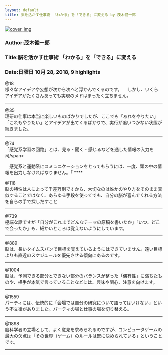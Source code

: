 ```yaml
---
layout: default
title: 脳を活かす仕事術 「わかる」を「できる」に変える by 茂木健一郎
---
```


[![cover_img](http://images-jp.amazon.com/images/P/B00799WK0S.09.MZZZZZZZ.jpg)](https://www.amazon.co.jp/dp/B00799WK0S)  
### Author:茂木健一郎  
### Title:脳を活かす仕事術 「わかる」を「できる」に変える  
### Date:日曜日 10月 28, 2018, 9 highlights
  
@18  
様々なアイデアや妄想が次から次へと浮かんでくるのです。 　しかし、いくらアイデアがたくさんあっても実現のメドはまったく立ちません。  
****
  
@35  
理研の仕事は本当に楽しいものばかりでしたが、ここでも「あれをやりたい」「これもやりたい」とアイデアが出てくるばかりで、実行が追いつかない状態が続きました。  
****
  
@74  
「感覚系学習の回路」とは、見る・聞く・感じるなどを通した情報の入力を 司/span></p>
<p class="c147" aid="UGLB"><span class="c148" aid="UGLC">　感覚系と運動系にコミュニケーションをとってもらうには、一度、頭の中の情報を出力しなければなりません。「  
****
  
@118  
脳の特性は人によって千差万別ですから、大切なのは誰かのやり方をそのまま真似することではなく、あらゆる手段を使ってでも、自分の脳が喜んでくれる方法を自らの手で探しだすこと  
****
  
@739  
極端な話ですが「自分がこれまでどんなテーマの原稿を書いたか」「いつ、どこで会ったか」も、細かいところは覚えないようにしています。  
****
  
@889  
脳は、長いタイムスパンで目標を覚えているようにはできていません。遠い目標よりも直近のスケジュールを優先させる傾向にあるのです。  
****
  
@1004  
脳は、予測できる部分とできない部分のバランスが整った「偶有性」に満ちたものや、相手が本気で言っていることなどには、興味や関心、注意を向けます。  
****
  
@1559  
パーティには、伝統的に「会場では自分の研究について語ってはいけない」という不文律がありました。パーティの場と仕事の場を切り替える。  
****
  
@1898  
脳科学者の立場として、よく意見を求められるのですが、コンピュータゲームの最大の欠点は「その世界（ゲーム）のルールは既に決められている」ということです。  
****